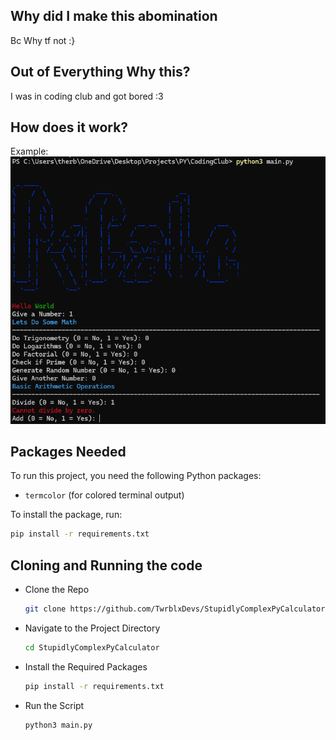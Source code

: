 ## Why did I make this abomination
Bc Why tf not :}

## Out of Everything Why this?
I was in coding club and got bored :3

## How does it work?
Example:
![alt text](image.png)

## Packages Needed
To run this project, you need the following Python packages:

- `termcolor` (for colored terminal output)

To install the package, run:

```sh
pip install -r requirements.txt
```


## Cloning and Running the code

- Clone the Repo
    ```sh
    git clone https://github.com/TwrblxDevs/StupidlyComplexPyCalculator.git
    ```

- Navigate to the Project Directory
    ```sh
    cd StupidlyComplexPyCalculator
    ```

- Install the Required Packages
    ```sh
    pip install -r requirements.txt
    ```

- Run the Script
    ```sh
    python3 main.py
    ```